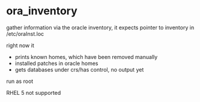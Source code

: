 ora_inventory
==

gather information via the oracle inventory, it expects pointer to inventory in /etc/oraInst.loc

right now it
* prints known homes, which have been removed manually
* installed patches in oracle homes
* gets databases under crs/has control, no output yet

run as root

RHEL 5 not supported
